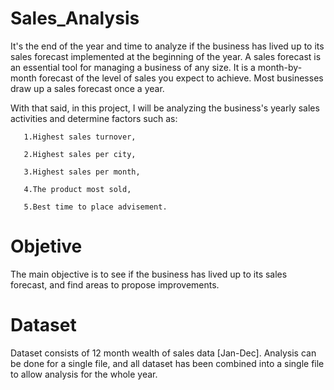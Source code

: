 # Sales_Analysis

It's the end of the year and time to analyze if the business has lived up to its sales forecast implemented at the beginning of the year. A sales forecast is an essential tool for managing a business of any size. It is a month-by-month forecast of the level of sales you expect to achieve. Most businesses draw up a sales forecast once a year.

With that said, in this project, I will be analyzing the business's yearly sales activities and determine factors such as:

       1.Highest sales turnover, 

       2.Highest sales per city, 

       3.Highest sales per month, 

       4.The product most sold, 

       5.Best time to place advisement.
 
# Objetive
The main objective is to see if the business has lived up to its sales forecast, and find areas to propose improvements.

# Dataset
Dataset consists of 12 month wealth of sales data [Jan-Dec]. Analysis can be done for a single file, and all dataset has been combined into a single file to allow analysis for the whole year.
